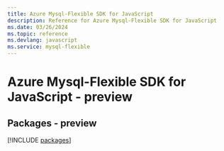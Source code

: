 ```yaml
---
title: Azure Mysql-Flexible SDK for JavaScript
description: Reference for Azure Mysql-Flexible SDK for JavaScript
ms.date: 03/26/2024
ms.topic: reference
ms.devlang: javascript
ms.service: mysql-flexible
---
```

# Azure Mysql-Flexible SDK for JavaScript - preview
## Packages - preview
[!INCLUDE [packages](mysql-flexible-index.md)]